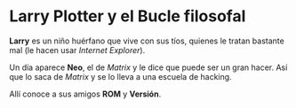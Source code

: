 # Larry Plotter y el Bucle filosofal

**Larry** es un niño huérfano que vive con sus tíos,
quienes le tratan bastante mal (le hacen usar *Internet Explorer*).

Un día aparece **Neo**, el de *Matrix* y le dice que puede ser un gran hacer.
Así que lo saca de *Matrix* y se lo lleva a una escuela de hacking. 

Allí conoce a sus amigos **ROM** y **Versión**.
